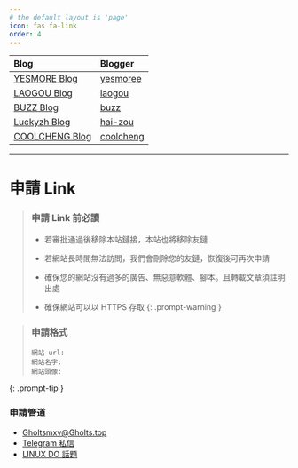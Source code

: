 ```yaml
---
# the default layout is 'page'
icon: fas fa-link
order: 4
---
```


| Blog                                           | Blogger                                  |
| :--------------------------------------------- | :--------------------------------------- |
| [YESMORE Blog](https://dev.yesmore.cc)         | [yesmoree](https://twitter.com/yesmoree) |
| [LAOGOU Blog](https://www.laogou666.com/)      | [laogou](https://github.com/laogou717)   |
| [BUZZ Blog](https://blog.buzzchat.top/)        | [buzz](https://github.com/BDTA-zky)      |
| [Luckyzh Blog](https://www.luckyzh.cn/)        | [hai-zou](https://github.com/hai-zou)    |
| [COOLCHENG Blog](https://www.mojiacheng.cn/)   | [coolcheng](https://www.mojiacheng.cn/)  |



---

#  申請 Link

>### 申請 Link 前必讀
>
>- 若審批通過後移除本站鏈接，本站也將移除友鏈
>
>- 若網站長時間無法訪問，我們會刪除您的友鏈，恢復後可再次申請
>
>- 確保您的網站沒有過多的廣告、無惡意軟體、腳本。且轉載文章須註明出處
>
>- 確保網站可以以 HTTPS 存取
{: .prompt-warning }

>### 申請格式
>```
>網站 url:
>網站名字:
>網站頭像:
>```
{: .prompt-tip }

### 申請管道

- Gholtsmxv@Gholts.top
- [Telegram 私信](https://t.me/Gholts_bot)
- [LINUX DO 話題](https://linux.do/t/topic/75652)
